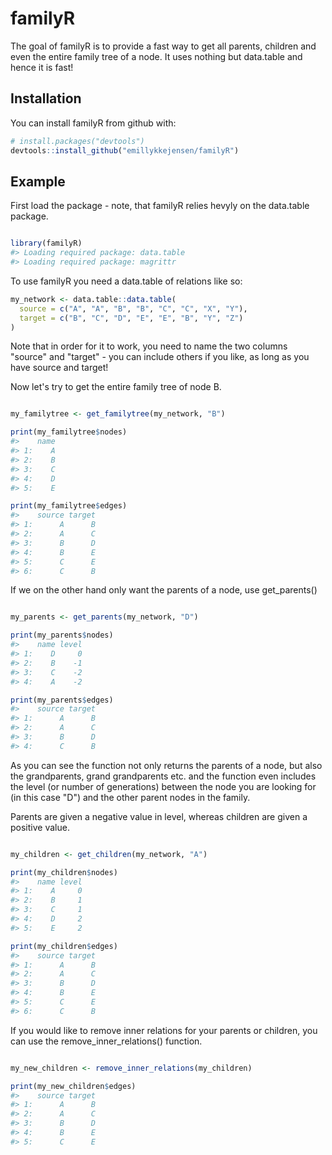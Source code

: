 
<!-- README.md is generated from README.Rmd. Please edit that file -->
familyR
=======

The goal of familyR is to provide a fast way to get all parents, children and even the entire family tree of a node. It uses nothing but data.table and hence it is fast!

Installation
------------

You can install familyR from github with:

``` r
# install.packages("devtools")
devtools::install_github("emillykkejensen/familyR")
```

Example
-------

First load the package - note, that familyR relies hevyly on the data.table package.

``` r

library(familyR)
#> Loading required package: data.table
#> Loading required package: magrittr
```

To use familyR you need a data.table of relations like so:

``` r
my_network <- data.table::data.table(
  source = c("A", "A", "B", "B", "C", "C", "X", "Y"),
  target = c("B", "C", "D", "E", "E", "B", "Y", "Z")
)
```

Note that in order for it to work, you need to name the two columns "source" and "target" - you can include others if you like, as long as you have source and target!

Now let's try to get the entire family tree of node B.

``` r

my_familytree <- get_familytree(my_network, "B")

print(my_familytree$nodes)
#>    name
#> 1:    A
#> 2:    B
#> 3:    C
#> 4:    D
#> 5:    E

print(my_familytree$edges)
#>    source target
#> 1:      A      B
#> 2:      A      C
#> 3:      B      D
#> 4:      B      E
#> 5:      C      E
#> 6:      C      B
```

If we on the other hand only want the parents of a node, use get\_parents()

``` r

my_parents <- get_parents(my_network, "D")

print(my_parents$nodes)
#>    name level
#> 1:    D     0
#> 2:    B    -1
#> 3:    C    -2
#> 4:    A    -2

print(my_parents$edges)
#>    source target
#> 1:      A      B
#> 2:      A      C
#> 3:      B      D
#> 4:      C      B
```

As you can see the function not only returns the parents of a node, but also the grandparents, grand grandparents etc. and the function even includes the level (or number of generations) between the node you are looking for (in this case "D") and the other parent nodes in the family.

Parents are given a negative value in level, whereas children are given a positive value.

``` r

my_children <- get_children(my_network, "A")

print(my_children$nodes)
#>    name level
#> 1:    A     0
#> 2:    B     1
#> 3:    C     1
#> 4:    D     2
#> 5:    E     2

print(my_children$edges)
#>    source target
#> 1:      A      B
#> 2:      A      C
#> 3:      B      D
#> 4:      B      E
#> 5:      C      E
#> 6:      C      B
```

If you would like to remove inner relations for your parents or children, you can use the remove\_inner\_relations() function.

``` r

my_new_children <- remove_inner_relations(my_children)

print(my_new_children$edges)
#>    source target
#> 1:      A      B
#> 2:      A      C
#> 3:      B      D
#> 4:      B      E
#> 5:      C      E
```
